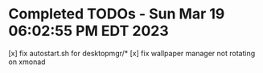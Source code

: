 # Completed TODOs  -  Sun Mar 19 06:02:55 PM EDT 2023

[x] fix autostart.sh for desktopmgr/*
[x] fix wallpaper manager not rotating on xmonad
